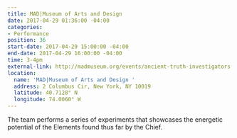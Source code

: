 ```yaml
---
title: MAD|Museum of Arts and Design
date: 2017-04-29 01:36:00 -04:00
categories:
- Performance
position: 36
start-date: 2017-04-29 15:00:00 -04:00
end-date: 2017-04-29 16:00:00 -04:00
time: 3-4pm
external-link: http://madmuseum.org/events/ancient-truth-investigators
location:
  name: 'MAD|Museum of Arts and Design '
  address: 2 Columbus Cir, New York, NY 10019
  latitude: 40.7128° N
  longitude: 74.0060° W
---
```


The team performs a series of experiments that showcases the energetic potential of the Elements found thus far by the Chief. 